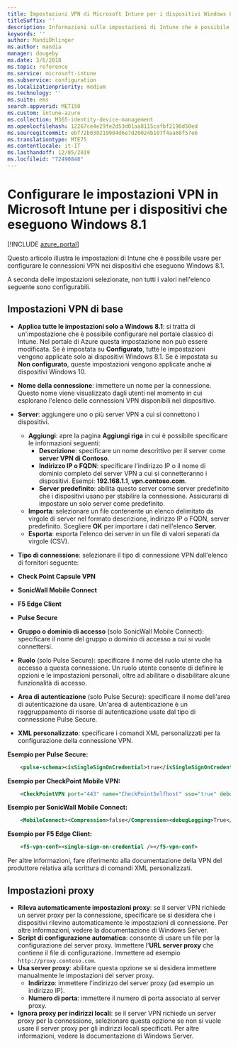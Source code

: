```yaml
---
title: Impostazioni VPN di Microsoft Intune per i dispositivi Windows 8.1
titleSuffix: ''
description: Informazioni sulle impostazioni di Intune che è possibile usare per configurare le connessioni VPN nei dispositivi che eseguono Windows 8.1.
keywords: ''
author: MandiOhlinger
ms.author: mandia
manager: dougeby
ms.date: 3/6/2018
ms.topic: reference
ms.service: microsoft-intune
ms.subservice: configuration
ms.localizationpriority: medium
ms.technology: ''
ms.suite: ems
search.appverid: MET150
ms.custom: intune-azure
ms.collection: M365-identity-device-management
ms.openlocfilehash: 12267ce4e29fe2d53d01aa8115cafbf2196d50ed
ms.sourcegitcommit: ebf72b038219904d6e7d20024b107f4aa68f57e6
ms.translationtype: MTE75
ms.contentlocale: it-IT
ms.lasthandoff: 12/05/2019
ms.locfileid: "72490848"
---
```

# <a name="configure-vpn-settings-in-microsoft-intune-for-devices-running-windows-81"></a>Configurare le impostazioni VPN in Microsoft Intune per i dispositivi che eseguono Windows 8.1

[!INCLUDE [azure_portal](../includes/azure_portal.md)]

Questo articolo illustra le impostazioni di Intune che è possibile usare per configurare le connessioni VPN nei dispositivi che eseguono Windows 8.1.

A seconda delle impostazioni selezionate, non tutti i valori nell'elenco seguente sono configurabili.

## <a name="base-vpn-settings"></a>Impostazioni VPN di base


- **Applica tutte le impostazioni solo a Windows 8.1**: si tratta di un'impostazione che è possibile configurare nel portale classico di Intune. Nel portale di Azure questa impostazione non può essere modificata. Se è impostata su **Configurato**, tutte le impostazioni vengono applicate solo ai dispositivi Windows 8.1. Se è impostata su **Non configurato**, queste impostazioni vengono applicate anche ai dispositivi Windows 10.
- **Nome della connessione**: immettere un nome per la connessione. Questo nome viene visualizzato dagli utenti nel momento in cui esplorano l'elenco delle connessioni VPN disponibili nel dispositivo.
- **Server**: aggiungere uno o più server VPN a cui si connettono i dispositivi.
  - **Aggiungi**: apre la pagina **Aggiungi riga** in cui è possibile specificare le informazioni seguenti:
    - **Descrizione**: specificare un nome descrittivo per il server come **server VPN di Contoso**.
    - **Indirizzo IP o FQDN**: specificare l'indirizzo IP o il nome di dominio completo del server VPN a cui si connetteranno i dispositivi. Esempi: **192.168.1.1**, **vpn.contoso.com**.
    - **Server predefinito**: abilita questo server come server predefinito che i dispositivi usano per stabilire la connessione. Assicurarsi di impostare un solo server come predefinito.
  - **Importa**: selezionare un file contenente un elenco delimitato da virgole di server nel formato descrizione, indirizzo IP o FQDN, server predefinito. Scegliere **OK** per importare i dati nell'elenco **Server**.
  - **Esporta**: esporta l'elenco dei server in un file di valori separati da virgole (CSV).

- **Tipo di connessione**: selezionare il tipo di connessione VPN dall'elenco di fornitori seguente:
- **Check Point Capsule VPN**
- **SonicWall Mobile Connect**
- **F5 Edge Client**
- **Pulse Secure**

<!--- **Fingerprint** (Check Point Capsule VPN only) - Specify a string (for example, "Contoso Fingerprint Code") that will be used to verify that the VPN server can be trusted. A fingerprint can be sent to the client so it knows to trust any server that presents the same fingerprint when connecting. If the device doesn’t already have the fingerprint, it will prompt the user to trust the VPN server that they are connecting to while showing the fingerprint. (The user manually verifies the fingerprint and chooses **trust** to connect.) --->

- **Gruppo o dominio di accesso** (solo SonicWall Mobile Connect): specificare il nome del gruppo o dominio di accesso a cui si vuole connettersi.

- **Ruolo** (solo Pulse Secure): specificare il nome del ruolo utente che ha accesso a questa connessione. Un ruolo utente consente di definire le opzioni e le impostazioni personali, oltre ad abilitare o disabilitare alcune funzionalità di accesso.

- **Area di autenticazione** (solo Pulse Secure): specificare il nome dell'area di autenticazione da usare. Un'area di autenticazione è un raggruppamento di risorse di autenticazione usate dal tipo di connessione Pulse Secure.


- **XML personalizzato**: specificare i comandi XML personalizzati per la configurazione della connessione VPN.

**Esempio per Pulse Secure:**

```xml
    <pulse-schema><isSingleSignOnCredential>true</isSingleSignOnCredential></pulse-schema>
```

**Esempio per CheckPoint Mobile VPN:**

```xml
    <CheckPointVPN port="443" name="CheckPointSelfhost" sso="true" debug="3" />
```

**Esempio per SonicWall Mobile Connect:**

```xml
    <MobileConnect><Compression>false</Compression><debugLogging>True</debugLogging><packetCapture>False</packetCapture></MobileConnect>
```

**Esempio per F5 Edge Client:**

```xml
    <f5-vpn-conf><single-sign-on-credential /></f5-vpn-conf>
```

Per altre informazioni, fare riferimento alla documentazione della VPN del produttore relativa alla scrittura di comandi XML personalizzati.


## <a name="proxy-settings"></a>Impostazioni proxy

- **Rileva automaticamente impostazioni proxy**: se il server VPN richiede un server proxy per la connessione, specificare se si desidera che i dispositivi rilevino automaticamente le impostazioni di connessione. Per altre informazioni, vedere la documentazione di Windows Server.
- **Script di configurazione automatica**: consente di usare un file per la configurazione del server proxy. Immettere l'**URL server proxy** che contiene il file di configurazione. Immettere ad esempio `http://proxy.contoso.com`.
- **Usa server proxy**: abilitare questa opzione se si desidera immettere manualmente le impostazioni del server proxy.
  - **Indirizzo**: immettere l'indirizzo del server proxy (ad esempio un indirizzo IP).
  - **Numero di porta**: immettere il numero di porta associato al server proxy.
- **Ignora proxy per indirizzi locali**: se il server VPN richiede un server proxy per la connessione, selezionare questa opzione se non si vuole usare il server proxy per gli indirizzi locali specificati. Per altre informazioni, vedere la documentazione di Windows Server.
